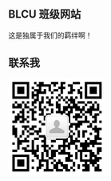 
## BLCU 班级网站

   这是独属于我们的羁绊啊！

   
## 联系我
<img width="192px" height="192px" src="/assets/images/qrcode.jpg"/>
